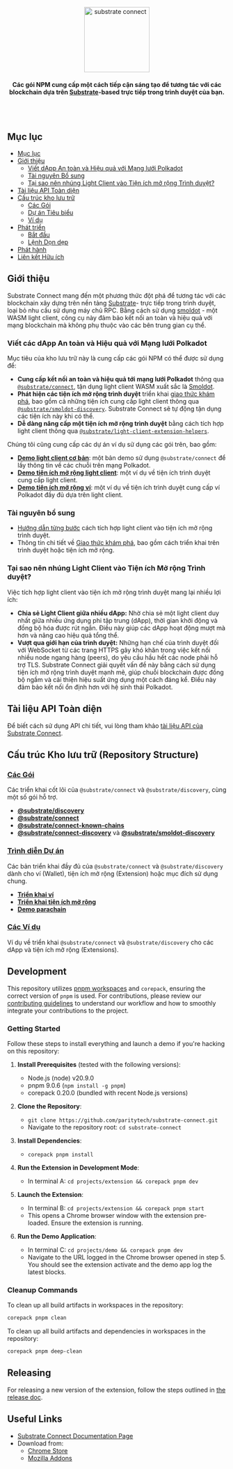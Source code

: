 <br /><br />

<div align="center">
   <img height="150" style="object-fit: contain" src="https://i.ibb.co/nMxDdhBW/Substrate-2.jpg" alt="substrate connect">
  <h4 align="center"> Các gói NPM cung cấp một cách tiếp cận sáng tạo để tương tác với các blockchain dựa trên <a href="https://substrate.dev/">Substrate</a>-based trực tiếp trong trình duyệt của bạn.</h4>
</div>

<br /><br />

## Mục lục

- [Mục lục](#table-of-contents)
- [Giới thiệu](#introduction)
  - [Viết dApp An toàn và Hiệu quả với Mạng lưới Polkadot](#write-secure-and-effective-dapps-with-the-polkadot-network)
  - [Tài nguyên Bổ sung](#additional-resources)
  - [Tại sao nên nhúng Light Client vào Tiện ích mở rộng Trình duyệt?](#why-embed-a-light-client-in-browser-extensions)
- [Tài liệu API Toàn diện](#comprehensive-api-documentation)
- [Cấu trúc kho lưu trữ](#repository-structure)
  - [Các Gói](#packages)
  - [Dự án Tiêu biểu](#showcase-projects)
  - [Ví dụ](#examples)
- [Phát triển](#development)
  - [Bắt đầu](#getting-started)
  - [Lệnh Dọn dẹp](#cleanup-commands)
- [Phát hành](#releasing)
- [Liên kết Hữu ích](#useful-links)

## Giới thiệu

Substrate Connect mang đến một phương thức đột phá để tương tác với các blockchain xây dựng trên nền tảng [Substrate](https://substrate.dev/)- trực tiếp trong trình duyệt, loại bỏ nhu cầu sử dụng máy chủ RPC. Bằng cách sử dụng [smoldot](https://github.com/smol-dot/smoldot) - một WASM light client, công cụ này đảm bảo kết nối an toàn và hiệu quả với mạng blockchain mà không phụ thuộc vào các bên trung gian cụ thể.

### Viết các dApp An toàn và Hiệu quả với Mạng lưới Polkadot

Mục tiêu của kho lưu trữ này là cung cấp các gói NPM có thể được sử dụng để:

- **Cung cấp kết nối an toàn và hiệu quả tới mạng lưới Polkadot** thông qua [`@substrate/connect`](./packages/connect/), tận dụng light client WASM xuất sắc là [Smoldot](https://github.com/smol-dot/smoldot).
- **Phát hiện các tiện ích mở rộng trình duyệt** triển khai [giao thức khám phá](./packages/discovery/), bao gồm cả những tiện ích cung cấp light client thông qua [`@substrate/smoldot-discovery`](./packages/smoldot-discovery/). Substrate Connect sẽ tự động tận dụng các tiện ích này khi có thể.
- **Dễ dàng nâng cấp một tiện ích mở rộng trình duyệt** bằng cách tích hợp light client thông qua [`@substrate/light-client-extension-helpers`](./packages/light-client-extension-helpers).

Chúng tôi cũng cung cấp các dự án ví dụ sử dụng các gói trên, bao gồm:

- **[Demo light client cơ bản](./projects/demo)**: một bản demo sử dụng `@substrate/connect` để lấy thông tin về các chuỗi trên mạng Polkadot.
- **[Demo tiện ích mở rộng light client](./projects/extension/)**: một ví dụ về tiện ích trình duyệt cung cấp light client.
- **[Demo tiện ích mở rộng ví](./projects/wallet-template/)**: một ví dụ về tiện ích trình duyệt cung cấp ví Polkadot đầy đủ dựa trên light client.

### Tài nguyên bổ sung

- [Hướng dẫn từng bước](./projects/wallet-template/STEP-BY-STEP-GUIDE.md) cách tích hợp light client vào tiện ích mở rộng trình duyệt.
- Thông tin chi tiết về [Giao thức khám phá](./packages/discovery/), bao gồm cách triển khai trên trình duyệt hoặc tiện ích mở rộng.

### Tại sao nên nhúng Light Client vào Tiện ích Mở rộng Trình duyệt?

Việc tích hợp light client vào tiện ích mở rộng trình duyệt mang lại nhiều lợi ích:

- **Chia sẻ Light Client giữa nhiều dApp:** Nhờ chia sẻ một light client duy nhất giữa nhiều ứng dụng phi tập trung (dApp), thời gian khởi động và đồng bộ hóa được rút ngắn. Điều này giúp các dApp hoạt động mượt mà hơn và nâng cao hiệu quả tổng thể.
- **Vượt qua giới hạn của trình duyệt:** Những hạn chế của trình duyệt đối với WebSocket từ các trang HTTPS gây khó khăn trong việc kết nối nhiều node ngang hàng (peers), do yêu cầu hầu hết các node phải hỗ trợ TLS. Substrate Connect giải quyết vấn đề này bằng cách sử dụng tiện ích mở rộng trình duyệt mạnh mẽ, giúp chuỗi blockchain được đồng bộ ngầm và cải thiện hiệu suất ứng dụng một cách đáng kể. Điều này đảm bảo kết nối ổn định hơn với hệ sinh thái Polkadot.

## Tài liệu API Toàn diện

Để biết cách sử dụng API chi tiết, vui lòng tham khảo [tài liệu API của Substrate Connect](https://paritytech.github.io/substrate-connect).

## Cấu trúc Kho lưu trữ (Repository Structure)

### [Các Gói](./packages/README.md)
   Các triển khai cốt lõi của `@substrate/connect` và `@substrate/discovery`, cùng một số gói hỗ trợ.
   - **[@substrate/discovery](./packages/discovery/)**
   - **[@substrate/connect](./packages/connect/)**
   - **[@substrate/connect-known-chains](./packages/connect-known-chains/)**
   - **[@substrate/connect-discovery](./packages/connect-discovery)** và **[@substrate/smoldot-discovery](./packages/smoldot-discovery/)**

### [Trình diễn Dự án](./projects/)

   Các bản triển khai đầy đủ của `@substrate/connect` và `@substrate/discovery` dành cho ví (Wallet), tiện ích mở rộng (Extension) hoặc mục đích sử dụng chung.

   - **[Triển khai ví](./projects/wallet-template/)**
   - **[Triển khai tiện ích mở rộng](./projects/extension/)**
   - **[Demo parachain](./projects/demo)**


### [Các Ví dụ](./examples/)
   Ví dụ về triển khai `@substrate/connect` và `@substrate/discovery` cho các dApp và tiện ích mở rộng (Extensions).

## Development

This repository utilizes [pnpm workspaces](https://pnpm.io/workspaces) and `corepack`, ensuring the correct version of `pnpm` is used. For contributions, please review our [contributing guidelines](./CONTRIBUTING.md) to understand our workflow and how to smoothly integrate your contributions to the project.

### Getting Started

Follow these steps to install everything and launch a demo if you're hacking on this repository:

1. **Install Prerequisites** (tested with the following versions):
   - Node.js (node) v20.9.0
   - pnpm 9.0.6 (`npm install -g pnpm`)
   - corepack 0.20.0 (bundled with recent Node.js versions)

2. **Clone the Repository**:
   - `git clone https://github.com/paritytech/substrate-connect.git`
   - Navigate to the repository root: `cd substrate-connect`

3. **Install Dependencies**:
   - `corepack pnpm install`

4. **Run the Extension in Development Mode**:
   - In terminal A: `cd projects/extension && corepack pnpm dev`

5. **Launch the Extension**:
   - In terminal B: `cd projects/extension && corepack pnpm start`
   - This opens a Chrome browser window with the extension pre-loaded. Ensure
   the extension is running.

6. **Run the Demo Application**:
   - In terminal C: `cd projects/demo && corepack pnpm dev`
   - Navigate to the URL logged in the Chrome browser opened in step 5. You should see the extension activate and the demo app log the latest blocks.

### Cleanup Commands

To clean up all build artifacts in workspaces in the repository:
```bash
corepack pnpm clean
```

To clean up all build artifacts and dependencies in workspaces in the repository:
```bash
corepack pnpm deep-clean
```

## Releasing

For releasing a new version of the extension, follow the steps outlined in
[the release doc](./DEPLOY-RELEASE.md).

## Useful Links

- [Substrate Connect Documentation Page](https://substrate.io/developers/substrate-connect/)
- Download from:
  - [Chrome Store](https://chrome.google.com/webstore/detail/substrate-connect-extensi/khccbhhbocaaklceanjginbdheafklai)
  - [Mozilla Addons](https://addons.mozilla.org/en-US/firefox/addon/substrate-connect/)
